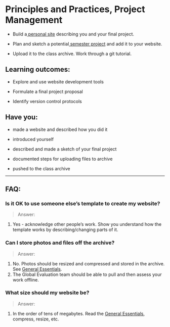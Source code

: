 # Principles and Practices, Project Management

* Build a[ personal site](http://www.fabacademy.org/archive/courses/index.html) describing you and your final project.

* Plan and sketch a potential[ semester project](http://fabacademy.org/archives/2015/students/) and add it to your website.

* Upload it to the class archive. Work through a git tutorial.

## Learning outcomes:

* Explore and use website development tools   

* Formulate a final project proposal

* Identify version control protocols

## Have you:

* made a website and described how you did it

* introduced yourself

* described and made a sketch of your final project

* documented steps for uploading files to archive

* pushed to the class archive

---

## FAQ:

### Is it OK to use someone else’s template to create my website?
> Answer:
1. Yes - acknowledge other people’s work. Show you understand how the template works by describing/changing parts of it.

### Can I store photos and files off the archive?
> Answer:
1. No. Photos should be resized and compressed and stored in the archive. See [General Essentials](general_essentials.md).
2. The Global Evaluation team should be able to pull and then assess your work offline.

### What size should my website be?
> Answer:
1. In the order of tens of megabytes. Read the [General Essentials](general_essentials.md), compress, resize, etc.
